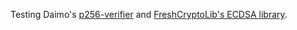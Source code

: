 Testing Daimo's [p256-verifier](https://github.com/daimo-eth/p256-verifier) and [FreshCryptoLib's ECDSA library](https://github.com/rdubois-crypto/FreshCryptoLib/blob/master/solidity/src/FCL_ecdsa.sol).
